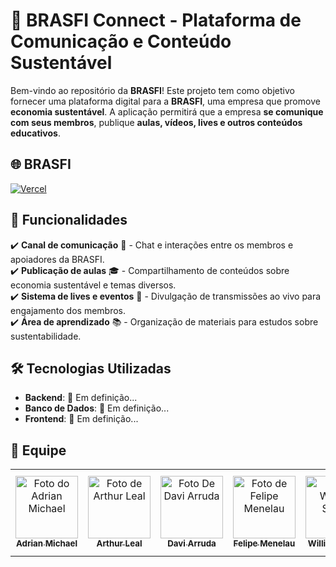 # 🌱 BRASFI Connect - Plataforma de Comunicação e Conteúdo Sustentável

Bem-vindo ao  repositório da **BRASFI**! Este projeto tem como objetivo fornecer uma plataforma digital para a **BRASFI**, uma empresa que promove **economia sustentável**. A aplicação permitirá que a empresa **se comunique com seus membros**, publique **aulas, vídeos, lives e outros conteúdos educativos**.

## 🌐 BRASFI

[![Vercel](https://img.shields.io/badge/BRASFI-00AA00?style=for-the-badge&logo=vercel&logoColor=white)](https://brasfi.vercel.app/)

## 🚀 Funcionalidades

✔️ **Canal de comunicação** 📢 - Chat e interações entre os membros e apoiadores da BRASFI.  
✔️ **Publicação de aulas** 🎓 - Compartilhamento de conteúdos sobre economia sustentável e temas diversos.  
✔️ **Sistema de lives e eventos** 🎥 - Divulgação de transmissões ao vivo para engajamento dos membros.  
✔️ **Área de aprendizado** 📚 - Organização de materiais para estudos sobre sustentabilidade.  


## 🛠️ Tecnologias Utilizadas

- **Backend**: 🚧 Em definição...  
- **Banco de Dados**: 🚧 Em definição... 
- **Frontend**: 🚧 Em definição...  


## 🤝 Equipe
<table>
  <tr>
    <td align="center">
      <a href="https://github.com/AdrianMichael5" title="defina o título do link">
        <img src="https://avatars.githubusercontent.com/u/144910632?v=4" width="100px;" alt="Foto do Adrian Michael"/><br>
        <sub>
          <b>Adrian Michael</b>
        </sub>
      </a>
    </td>
    <td align="center">
      <a href="https://github.com/arthurlealp" title="defina o título do link">
        <img src="https://avatars.githubusercontent.com/u/167883067?v=4" width="100px;" alt="Foto de Arthur Leal"/><br>
        <sub>
          <b>Arthur Leal</b>
        </sub>
      </a>
    </td>
    <td align="center">
      <a href="https://github.com/daviaarruda" title="defina o título do link">
        <img src="https://avatars.githubusercontent.com/u/162374995?v=4" width="100px;" alt="Foto De Davi Arruda"/><br>
        <sub>
          <b>Davi Arruda</b>
        </sub>
      </a>
    </td>
    <td align="center">
      <a href="https://github.com/Smenelove2" title="defina o título do link">
        <img src="https://avatars.githubusercontent.com/u/186720597?v=4" width="100px;" alt="Foto de Felipe Menelau"/><br>
        <sub>
          <b>Felipe Menelau</b>
        </sub>
      </a>
    </td>
     <td align="center">
      <a href="https://github.com/william-mjsouza" title="defina o título do link">
        <img src="https://avatars.githubusercontent.com/u/66651052?v=4" width="100px;" alt="Foto William Souza"/><br>
        <sub>
          <b>William Souza</b>
        </sub>
      </a>
    </td>
         <td align="center">
      <a href="https://github.com/Thiagovbrayner" title="defina o título do link">
        <img src="https://avatars.githubusercontent.com/u/170368607?v=4" width="100px;" alt="Foto Thiago Brayner"/><br>
        <sub>
          <b>Thiago Brayner</b>
        </sub>
      </a>
    </td>
        <td align="center">
      <a href="https://github.com/JulioVilasBoas" title="defina o título do link">
        <img src="https://avatars.githubusercontent.com/u/167148238?v=4" width="100px;" alt="Foto Julio Vilas Boas"/><br>
        <sub>
          <b>Julio Vilas Boas</b>
        </sub>
      </a>
    </td>
    </tr>
</table>
